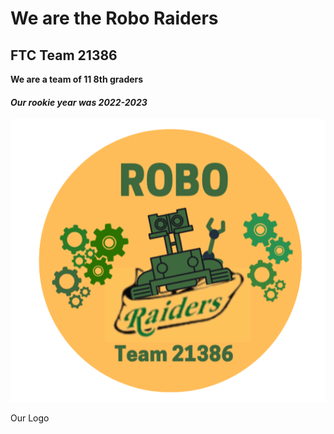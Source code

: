 # We are the Robo Raiders
## FTC Team 21386
**We are a team of 11 8th graders**
#### _Our rookie year was 2022-2023_
<img src="roboraiderslogo.png" alt="Robo Raiders">

Our Logo
